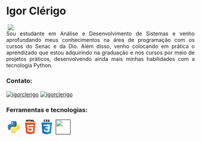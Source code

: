 <h1 align="left">Igor Clérigo</h1>
<img align="right" width="500" src="https://cdn.dribbble.com/users/1162077/screenshots/3848914/programmer.gif">

<p align="justify">Sou estudante em Análise e Desenvolvimento de Sistemas e venho aprofundando meus conhecimentos na área de programação com os cursos do Senac e da Dio.
Além disso, venho colocando em prática o aprendizado que estou adquirindo na graduação e nos cursos por meio de projetos práticos, desenvolvendo ainda mais minhas habilidades com a tecnologia Python.</p>


<h3>Contato:</h3>
<p align="left">
<a href="https://linkedin.com/in/igorclerigo" target="blank"><img align="center" src="https://raw.githubusercontent.com/rahuldkjain/github-profile-readme-generator/master/src/images/icons/Social/linked-in-alt.svg" alt="igorclerigo" height="30" width="40" /></a>
<a href="https://stackoverflow.com/users/igorclerigo" target="blank"><img align="center" src="https://raw.githubusercontent.com/rahuldkjain/github-profile-readme-generator/master/src/images/icons/Social/stack-overflow.svg" alt="igorclerigo" height="30" width="40" /></a>
</p>

<h3 align="left">Ferramentas e tecnologias:</h3>

<p align="left">  
<a href=""><img src="https://raw.githubusercontent.com/devicons/devicon/master/icons/python/python-original.svg" width="40" height="40"/></a>
<a href=""><img src="https://raw.githubusercontent.com/devicons/devicon/master/icons/html5/html5-original-wordmark.svg" width="40" height="40"/></a>
<a href=""><img src="https://raw.githubusercontent.com/devicons/devicon/master/icons/css3/css3-original-wordmark.svg" width="40" height="40"/></a>
<a href=""><img src="https://www.vectorlogo.zone/logos/git-scm/git-scm-icon.svg" width="40" height="40"/></a> 


</p>
